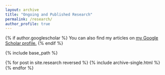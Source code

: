 ```yaml
---
layout: archive
title: "Ongoing and Published Research"
permalink: /research/
author_profile: true
---
```


{% if author.googlescholar %}
  You can also find my articles on <u><a href="{{author.googlescholar}}"> my Google Scholar profile</a>.</u>
{% endif %}

{% include base_path %}

{% for post in site.research reversed %}
  {% include archive-single.html %}
{% endfor %}
